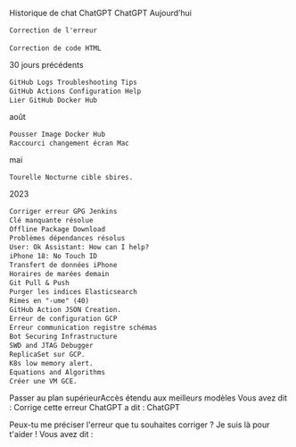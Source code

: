 Historique de chat
ChatGPT
ChatGPT
Aujourd’hui

    Correction de l'erreur

    Correction de code HTML

30 jours précédents

    GitHub Logs Troubleshooting Tips
    GitHub Actions Configuration Help
    Lier GitHub Docker Hub

août

    Pousser Image Docker Hub
    Raccourci changement écran Mac

mai

    Tourelle Nocturne cible sbires.

2023

    Corriger erreur GPG Jenkins
    Clé manquante résolue
    Offline Package Download
    Problèmes dépendances résolus
    User: Ok Assistant: How can I help?
    iPhone 18: No Touch ID
    Transfert de données iPhone
    Horaires de marées demain
    Git Pull & Push
    Purger les indices Elasticsearch
    Rimes en "-ume" (40)
    GitHub Action JSON Creation.
    Erreur de configuration GCP
    Erreur communication registre schémas
    Bot Securing Infrastructure
    SWD and JTAG Debugger
    ReplicaSet sur GCP.
    K8s low memory alert.
    Equations and Algorithms
    Créer une VM GCE.

Passer au plan supérieurAccès étendu aux meilleurs modèles
Vous avez dit :
Corrige cette erreur
ChatGPT a dit :
ChatGPT

Peux-tu me préciser l'erreur que tu souhaites corriger ? Je suis là pour t'aider !
Vous avez dit :
<p align="center">
    <!--img alt="Chartboard" src="https://i.ibb.co/Fx6FykP/image-5.png"/-->
<p align="center">
        <!--<a href=""><img alt="docker" src="https://img.shields.io/docker/pulls/themaux/Chartboart"></a>
        <!-<a href=""><img alt="docker" src="https://img.shields.io/docker/pulls/themaux/Chartboart"></a>--
    
    <!--a href="https://github.com/the-maux/Chartboard"> <img alt="Github" src="https://img.shields.io/github/v/release/themaux/Chartboard"></a-->
    <!--a href="https://pypi.org/project/Chartboard/"> <img alt="Pypi" src="https://badge.fury.io/py/Chartboard.svg"></a-->
    <!--a href=""> <img alt="pypi" src="https://img.shields.io/pypi/dm/Chartboard.svg"></a-->
    <a href=""><img alt="docker" src="https://img.shields.io/docker/pulls/themaux/Chartboard"></a>
        </br>
        
<a href="https://codeclimate.com/github/the-maux/Chartboard/maintainability"><img src="https://api.codeclimate.com/v1/badges/bed95ca87346ad080708/maintainability"/></a>
        <a href="https://codeclimate.com/github/the-maux/Chartboard/test_coverage"><img src="https://api.codeclimate.com/v1/badges/bed95ca87346ad080708/test_coverage"/></a>
        </br>
        <a href="https://www.codacy.com/manual/the-maux/Chartboard?utm_source=github.com&amp;utm_medium=referral&amp;utm_content=the-maux/Chartboard&amp;utm_campaign=Badge_Grade"><img src="https://app.codacy.com/project/badge/Grade/134c5656546240f5aa21d19583095de0"/></a>        
        <a href="https://deepscan.io/dashboard#view=project&tid=6043&pid=10798&bid=154148"> <img src="https://deepscan.io/api/teams/6043/projects/10798/branches/154148/badge/grade.svg"  alt="DeepScan grade"></a>
        </br>
        <a href="https://pyup.io/account/repos/github/the-maux/Chartboard/"> <img alt="PyUp" src="https://pyup.io/repos/github/the-maux/Chartboard/shield.svg"></a>
        <a href="https://snyk.io/test/github/the-maux/Chartboard?targetFile=requirements.txt"><img 
                src="https://snyk.io/test/github/the-maux/Chartboard/badge.svg?targetFile=requirements.txt" alt="Known Vulnerabilities"
                data-canonical-src="https://snyk.io/test/github/the-maux/Chartboard?targetFile=requirements.txt" style="max-width:100%;"></a>
        </br>
</p>
</p>
                src="https://snyk.io/test/github/the-maux/Chartboard/badge.svg?targetFile=requirements.txt" alt="Known Vulnerabilities"
                data-canonical-src="https://snyk.io/test/github/the-maux/Chartboard?targetFile=requirements.txt" style="max-width:100%;"></a>

#### Chartboard was create to simplify the creation of your dashboards  
Automaticaly **by scripts** (called sensors) **or manually** (*to let everyone use it*)   
Core code is written in JavaScript and Python, and used many technology (*django, flexbox, bootstrap*).  
Its widgets (called 'tiles' in Chartboard's terminology) have two categories 'text' and 'chart'  
It's **responsive** but was made for big screen (optimized for larger screens in your office)  
 
Wiki is [here](https://github.com/the-maux/Chartboard/wiki) (in wip)
ChartJS demo can be found [here](http://jerairrest.github.io/react-chartjs-2/)

Quick Demo
-----------


<p align="center"> 
  <img alt="Demo" src="https://raw.githubusercontent.com/the-maux/Chartboard/develop/src/Chartboard/demo.gif"/> 
</p>


Depot Github
------------


<p align="center"> 
  <img alt="Chartboard ChartJS" src="https://github.com/the-maux/Chartboard/blob/develop/src/Chartboard/Chartboard.png"/> 
</p>


License
-------

Chartboard is licensed under the [Apache License, v2.0](http://Chartboard.readthedocs.org/en/latest/license.html). (like Carboard)

Copyright (c) 2013-2017 [Allegro Group](http://allegro.pl).  
Copyright (c) 2019-2024 the-maux


[1]: https://travis-ci.com/the-maux/Carboard.svg?branch=develop
[2]: https://travis-ci.com/the-maux/Carboard
[3]: https://g.codefresh.io/api/badges/pipeline/themaux/Carboard%2FMyPipeline?key=eyJhbGciOiJIUzI1NiJ9.NWQ5NDkxYzg1YzI5YzVmOWQyODQ0MDc4.rDj-1Rn5DxSkv_oE8p87ijZhoTelE_WjvbbKWMCI3ZA&type=cf-1
[4]: https://g.codefresh.io/pipelines/MyPipeline/builds?filter=trigger:build~Build;pipeline:5d9492f4941e460201d39d0a~MyPipeline
[5]: https://scrutinizer-ci.com/g/the-maux/Carboard/badges/quality-score.png?b=develop
[6]: https://scrutinizer-ci.com/g/the-maux/Carboard/?branch=develop
[7]: https://img.shields.io/docker/cloud/build/themaux/Carboard
[8]: https://img.shields.io/microbadger/image-size/themaux/Carboard/latest
[9]: https://pyup.io/repos/github/the-maux/Carboard/shield.svg
[10]: https://api.codacy.com/project/badge/Grade/b28af36f50584bd29612b66bc42ce0c3
[11]: https://www.codacy.com/manual/the-maux/Carboard?utm_source=github.com&amp;utm_medium=referral&amp;utm_content=the-maux/Carboard&amp;utm_campaign=Badge_Grade
[18]: https://img.shields.io/badge/pipeline-todo-orange
[19]: https://circleci.com/gh/the-maux/Carboard/tree/master.svg?style=svg
[20]: https://circleci.com/gh/the-maux/Carboard/tree/master
[22]: https://img.shields.io/badge/pipeline-todo-orange
[23]: https://circleci.com/gh/the-maux/Carboard/tree/master.svg?style=svg
[24]: https://img.shields.io/badge/pipeline-todo-orange
[25]: https://img.shields.io/badge/pipeline-todo-orange
[26]: https://img.shields.io/badge/pipeline-todo-orange
[27]: https://img.shields.io/badge/pipeline-todo-orange
[28]: https://img.shields.io/badge/pipeline-todo-orange
[31]: https://dev.azure.com/maximerenaud/Carboard/_apis/build/status/Carboard?branchName=master
[33]: https://codebuild.eu-west-3.amazonaws.com/badges?uuid=eyJlbmNyeXB0ZWREYXRhIjoiOXBBZTVtMk5nMmJFcG9vVFlGUVh3cHNoWUFoWXlCVjNjNkd1RE9ZWGtpVlBpazBLaHFKaFpsdXRuamdTc1d4ckNuTSttZnNoNzkwZHNyRUZrbndaaGdvPSIsIml2UGFyYW1ldGVyU3BlYyI6IjNHTnRyekcvWER0Wk1uRW4iLCJtYXRlcmlhbFNldFNlcmlhbCI6MX0%3D&branch=master
ChatGPT a dit :
ChatGPT

Voici une version corrigée du code, où j'ai fermé correctement les balises et supprimé les balises commentées incomplètes :

html

<p align="center">
    <a href=""><img alt="docker" src="https://img.shields.io/docker/pulls/themaux/Chartboard"></a>
    <br>

    <a href="https://codeclimate.com/github/the-maux/Chartboard/maintainability">
        <img src="https://api.codeclimate.com/v1/badges/bed95ca87346ad080708/maintainability" alt="Maintainability"/>
    </a>
    <a href="https://codeclimate.com/github/the-maux/Chartboard/test_coverage">
        <img src="https://api.codeclimate.com/v1/badges/bed95ca87346ad080708/test_coverage" alt="Test Coverage"/>
    </a>
    <br>

    <a href="https://www.codacy.com/manual/the-maux/Chartboard?utm_source=github.com&amp;utm_medium=referral&amp;utm_content=the-maux/Chartboard&amp;utm_campaign=Badge_Grade">
        <img src="https://app.codacy.com/project/badge/Grade/134c5656546240f5aa21d19583095de0" alt="Codacy Grade"/>
    </a>
    <a href="https://deepscan.io/dashboard#view=project&tid=6043&pid=10798&bid=154148">
        <img src="https://deepscan.io/api/teams/6043/projects/10798/branches/154148/badge/grade.svg" alt="DeepScan Grade"/>
    </a>
    <br>

    <a href="https://pyup.io/account/repos/github/the-maux/Chartboard/">
        <img alt="PyUp" src="https://pyup.io/repos/github/the-maux/Chartboard/shield.svg"/>
    </a>
    <a href="https://snyk.io/test/github/the-maux/Chartboard?targetFile=requirements.txt">
        <img src="https://snyk.io/test/github/the-maux/Chartboard/badge.svg?targetFile=requirements.txt" alt="Known Vulnerabilities"/>
    </a>
    <br>
</p>

#### Chartboard was created to simplify the creation of your dashboards
Automatically **by scripts** (called sensors) **or manually** (*to let everyone use it*).  
Core code is written in JavaScript and Python, and uses many technologies (*Django, Flexbox, Bootstrap*).  
Its widgets (called 'tiles' in Chartboard's terminology) are divided into two categories: 'text' and 'chart'.  
It's **responsive**, but was designed for big screens (optimized for larger screens in your office).

The Wiki is [here](https://github.com/the-maux/Chartboard/wiki) (work in progress).  
ChartJS demo can be found [here](http://jerairrest.github.io/react-chartjs-2/).

Quick Demo
-----------

<p align="center"> 
  <img alt="Demo" src="https://raw.githubusercontent.com/the-maux/Chartboard/develop/src/Chartboard/demo.gif"/> 
</p>

GitHub Repository
-----------------

<p align="center"> 
  <img alt="Chartboard ChartJS" src="https://github.com/the-maux/Chartboard/blob/develop/src/Chartboard/Chartboard.png"/> 
</p>

License
-------

Chartboard is licensed under the [Apache License, v2.0](http://Chartboard.readthedocs.org/en/latest/license.html). (like Carboard)

Copyright (c) 2013-2017 [Allegro Group](http://allegro.pl).  
Copyright (c) 2019-2024 the-maux

Principales corrections :

    Les balises <p align="center"> étaient imbriquées incorrectement. J'ai corrigé cela.
    Les balises HTML commentées partiellement ont été supprimées pour éviter toute confusion.
    Quelques corrections mineures sur la ponctuation et la grammaire du texte en anglais.

Si tu as d'autres questions ou demandes, n'hésite pas à me le dire !

ChatGPT peut faire des erreurs. Envisagez de vérifier les informations importantes.

